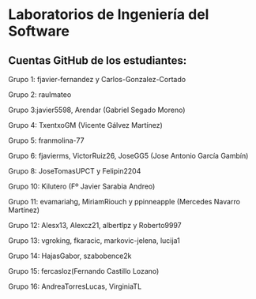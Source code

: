 # Laboratorios de Ingeniería del Software
## Cuentas GitHub de los estudiantes:
Grupo 1: fjavier-fernandez y Carlos-Gonzalez-Cortado

Grupo 2: raulmateo

Grupo 3:javier5598, Arendar (Gabriel Segado Moreno)

Grupo 4: TxentxoGM (Vicente Gálvez Martínez)

Grupo 5: franmolina-77

Grupo 6: fjavierms, VictorRuiz26, JoseGG5 (Jose Antonio García Gambín)

Grupo 8: JoseTomasUPCT y Felipin2204

Grupo 10: Kilutero (Fº Javier Sarabia Andreo)

Grupo 11: evamariahg, MiriamRiouch y ppinneapple (Mercedes Navarro Martínez)

Grupo 12: Alesx13, Alexcz21, albertlpz y Roberto9997

Grupo 13: vgroking, fkaracic, markovic-jelena, lucija1

Grupo 14: HajasGabor, szabobence2k

Grupo 15: fercasloz(Fernando Castillo Lozano)

Grupo 16: AndreaTorresLucas, VirginiaTL
